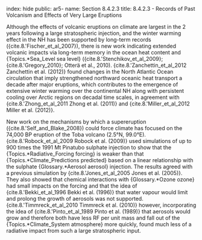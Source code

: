index: hide
public: ar5-
name: Section 8.4.2.3
title: 8.4.2.3 - Records of Past Volcanism and Effects of Very Large Eruptions

Although the effects of volcanic eruptions on climate are largest in the 2 years following a large stratospheric injection, and the winter warming effect in the NH has been supported by long-term records ({cite.8.'Fischer_et_al_2007}), there is new work indicating extended volcanic impacts via long-term memory in the ocean heat content and {Topics.*Sea_Level sea level} ({cite.8.'Stenchikov_et_al_2009}; {cite.8.'Gregory_2010}; Otterä et al., 2010). {cite.8.'Zanchettin_et_al_2012 Zanchettin et al. (2012)} found changes in the North Atlantic Ocean circulation that imply strengthened northward oceanic heat transport a decade after major eruptions, which contributes to the emergence of extensive winter warming over the continental NH along with persistent cooling over Arctic regions on decadal time scales, in agreement with {cite.8.'Zhong_et_al_2011 Zhong et al. (2011)} and {cite.8.'Miller_et_al_2012 Miller et al. (2012)}.

New work on the mechanisms by which a supereruption ({cite.8.'Self_and_Blake_2008}) could force climate has focused on the 74,000 BP eruption of the Toba volcano (2.5°N, 99.0°E). {cite.8.'Robock_et_al_2009 Robock et al. (2009)} used simulations of up to 900 times the 1991 Mt Pinatubo sulphate injection to show that the {Topics.*Radiative_Forcing forcing} is weaker than that {Topics.*Climate_Predictions predicted} based on a linear relationship with the sulphate {Glossary.*Aerosol aerosol} injection. The results agreed with a previous simulation by {cite.8.'Jones_et_al_2005 Jones et al. (2005)}. They also showed that chemical interactions with {Glossary.*Ozone ozone} had small impacts on the forcing and that the idea of {cite.8.'Bekki_et_al_1996 Bekki et al. (1996)} that water vapour would limit and prolong the growth of aerosols was not supported. {cite.8.'Timmreck_et_al_2010 Timmreck et al. (2010)} however, incorporating the idea of {cite.8.'Pinto_et_al_1989 Pinto et al. (1989)} that aerosols would grow and therefore both have less RF per unit mass and fall out of the {Topics.*Climate_System atmosphere} more quickly, found much less of a radiative impact from such a large stratospheric input.
